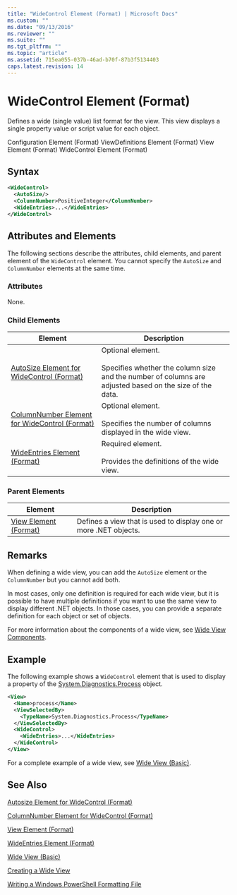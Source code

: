 ```yaml
---
title: "WideControl Element (Format) | Microsoft Docs"
ms.custom: ""
ms.date: "09/13/2016"
ms.reviewer: ""
ms.suite: ""
ms.tgt_pltfrm: ""
ms.topic: "article"
ms.assetid: 715ea055-037b-46ad-b70f-87b3f5134403
caps.latest.revision: 14
---
```

# WideControl Element (Format)

Defines a wide (single value) list format for the view. This view displays a single property value or script value for each object.

Configuration Element (Format)
ViewDefinitions Element (Format)
View Element (Format)
WideControl Element (Format)

## Syntax

```xml
<WideControl>
  <AutoSize/>
  <ColumnNumber>PositiveInteger</ColumnNumber>
  <WideEntries>...</WideEntries>
</WideControl>
```

## Attributes and Elements

The following sections describe the attributes, child elements, and parent element of the `WideControl` element. You cannot specify the `AutoSize` and `ColumnNumber` elements at the same time.

### Attributes

None.

### Child Elements

|Element|Description|
|-------------|-----------------|
|[AutoSize Element for WideControl (Format)](./autosize-element-for-widecontrol-format.md)|Optional element.<br /><br /> Specifies whether the column size and the number of columns are adjusted based on the size of the data.|
|[ColumnNumber Element for WideControl (Format)](./columnnumber-element-for-widecontrol-format.md)|Optional element.<br /><br /> Specifies the number of columns displayed in the wide view.|
|[WideEntries Element (Format)](./wideentries-element-for-widecontrol-format.md)|Required element.<br /><br /> Provides the definitions of the wide view.|

### Parent Elements

|Element|Description|
|-------------|-----------------|
|[View Element (Format)](./view-element-format.md)|Defines a view that is used to display one or more .NET objects.|

## Remarks

When defining a wide view, you can add the `AutoSize` element or the `ColumnNumber` but you cannot add both.

In most cases, only one definition is required for each wide view, but it is possible to have multiple definitions if you want to use the same view to display different .NET objects. In those cases, you can provide a separate definition for each object or set of objects.

For more information about the components of a wide view, see [Wide View Components](./creating-a-wide-view.md).

## Example

The following example shows a `WideControl` element that is used to display a property of the [System.Diagnostics.Process](/dotnet/api/System.Diagnostics.Process) object.

```xml
<View>
  <Name>process</Name>
  <ViewSelectedBy>
    <TypeName>System.Diagnostics.Process</TypeName>
  </ViewSelectedBy>
  <WideControl>
    <WideEntries>...</WideEntries>
  </WideControl>
</View>
```

For a complete example of a wide view, see [Wide View (Basic)](./wide-view-basic.md).

## See Also

[Autosize Element for WideControl (Format)](./autosize-element-for-widecontrol-format.md)

[ColumnNumber Element for WideControl (Format)](./columnnumber-element-for-widecontrol-format.md)

[View Element (Format)](./view-element-format.md)

[WideEntries Element (Format)](./wideentries-element-for-widecontrol-format.md)

[Wide View (Basic)](./wide-view-basic.md)

[Creating a Wide View](./creating-a-wide-view.md)

[Writing a Windows PowerShell Formatting File](./writing-a-windows-powershell-formatting-file.md)
